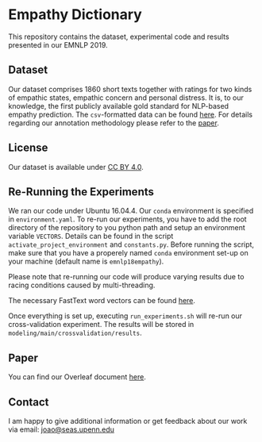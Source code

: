 # Empathy Dictionary

This repository contains the dataset, experimental code and results presented in our EMNLP 2019.


## Dataset
Our dataset comprises 1860 short texts together with ratings for two kinds of empathic states, empathic concern and personal distress. It is, to our knowledge, the first publicly available gold standard for NLP-based empathy prediction. The `csv`-formatted data can be found [here](data/responses/data/messages.csv). For details regarding our annotation methodology please refer to the [paper](https://arxiv.org/pdf/1808.10399.pdf).

## License
Our dataset is available under [CC BY 4.0](https://creativecommons.org/licenses/by/4.0/).

## Re-Running the Experiments
We ran our code under Ubuntu 16.04.4. Our `conda` environment is specified in `environment.yaml`. To re-run our experiments, you have to add the root directory of the repository to you python path and setup an environment variable `VECTORS`. Details can be found in the script `activate_project_environment` and `constants.py`. Before running the script, make sure that you have a properely named `conda` environment set-up on your machine (default name is `emnlp18empathy`).

Please note that re-running our code will produce varying results due to racing conditions caused by multi-threading.

The necessary FastText word vectors can be found [here](https://fasttext.cc/docs/en/english-vectors.html).

Once everything is set up, executing `run_experiments.sh` will re-run our cross-validation experiment. The results will be stored in `modeling/main/crossvalidation/results`.

## Paper

You can find our Overleaf document [here](https://www.overleaf.com/9126915636cgjnxkdzmhkv).

## Contact
I am happy to give additional information or get feedback about our work via email: joao@seas.upenn.edu

